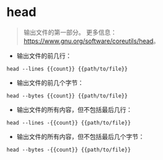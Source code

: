 # head

> 输出文件的第一部分。
> 更多信息：<https://www.gnu.org/software/coreutils/head>。

- 输出文件的前几行：

`head --lines {{count}} {{path/to/file}}`

- 输出文件的前几个字节：

`head --bytes {{count}} {{path/to/file}}`

- 输出文件的所有内容，但不包括最后几行：

`head --lines -{{count}} {{path/to/file}}`

- 输出文件的所有内容，但不包括最后几个字节：

`head --bytes -{{count}} {{path/to/file}}`